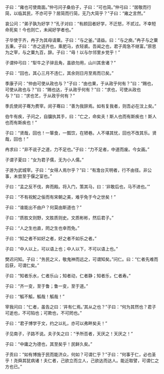 子曰：“雍也可使南面。”仲弓问子桑伯子，子曰：“可也简。”仲弓曰：“居敬而行简，以临其民，不亦可乎？居简而行简，无乃大简乎？”子曰：“雍之言然。”

哀公问：“弟子孰为好学？”孔子对曰：“有颜回者好学，不迁怒，不贰过。不幸短命死矣！今也则亡，未闻好学者也。”

子华使于齐，冉子为其母请粟。子曰：“与之釜。”请益。曰：“与之庾。”冉子与之粟五秉。子曰：“赤之适齐也，乘肥马，衣轻裘。吾闻之也，君子周急不继富。”原思为之宰，与之粟九百，辞。子曰：“毋！以与尔邻里乡党乎！”

子谓仲弓曰：“犁牛之子骍且角，虽欲勿用，山川其舍诸？”

子曰：“回也，其心三月不违仁，其余则日月至焉而已矣。”

季康子问：“仲由可使从政也与？”子曰：“由也果，于从政乎何有？”曰：“赐也，可使从政也与？”曰：“赐也达，于从政乎何有？”曰：“求也，可使从政也与？”曰：“求也艺，于从政乎何有？”

季氏使闵子骞为费宰。闵子骞曰：“善为我辞焉。如有复我者，则吾必在汶上矣。”

伯牛有疾，子问之，自牖执其手，曰：“亡之，命矣夫！斯人也而有斯疾也！斯人也而有斯疾也！”

子曰：“贤哉，回也！一箪食，一瓢饮，在陋巷。人不堪其忧，回也不改其乐。贤哉，回也！”

冉求曰：“非不说子之道，力不足也。”子曰：“力不足者，中道而废。今女画。”

子谓子夏曰：“女为君子儒，无为小人儒。”

子游为武城宰。子曰：“女得人焉尔乎？”曰：“有澹台灭明者，行不由径。非公事，未尝至于偃之室也。”

子曰：“孟之反不伐，奔而殿。将入门，策其马，曰：‘非敢后也，马不进也。’”

子曰：“不有祝鮀之佞而有宋朝之美，难乎免于今之世矣！”

子曰：“谁能出不由户？何莫由斯道也？”

子曰：“质胜文则野，文胜质则史。文质彬彬，然后君子。”

子曰：“人之生也直，罔之生也幸而免。”

子曰：“知之者不如好之者，好之者不如乐之者。”

子曰：“中人以上，可以语上也；中人以下，不可以语上也。”

樊迟问知。子曰：“务民之义，敬鬼神而远之，可谓知矣。”问仁。曰：“仁者先难而后获，可谓仁矣。”

子曰：“知者乐水，仁者乐山；知者动，仁者静；知者乐，仁者寿。”

子曰：“齐一变，至于鲁；鲁一变，至于道。”

子曰：“觚不觚，觚哉！觚哉！”

宰我问曰：“仁者，虽告之曰：‘井有仁焉。’其从之也？”子曰：“何为其然也？君子可逝也，不可陷也；可欺也，不可罔也。”

子曰：“君子博学于文，约之以礼，亦可以弗畔矣夫！”

子见南子，子路不说。夫子矢之曰：“予所否者，天厌之！天厌之！”

子曰：“中庸之为德也，其至矣乎！民鲜久矣。”

子贡曰：“如有博施于民而能济众，何如？可谓仁乎？”子曰：“何事于仁，必也圣乎！尧舜其犹病诸！夫仁者，己欲立而立人，己欲达而达人。能近取譬，可谓仁之方也已。”